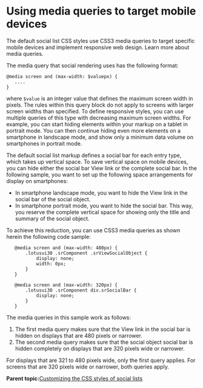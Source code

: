 # Using media queries to target mobile devices 

The default social list CSS styles use CSS3 media queries to target specific mobile devices and implement responsive web design. Learn more about media queries.

The media query that social rendering uses has the following format:

```
@media screen and (max-width: $valuepx) {
   ....
}

```

where `$value` is an integer value that defines the maximum screen width in pixels. The rules within this query block do not apply to screens with larger screen widths than specified. To define responsive styles, you can use multiple queries of this type with decreasing maximum screen widths. For example, you can start hiding elements within your markup on a tablet in portrait mode. You can then continue hiding even more elements on a smartphone in landscape mode, and show only a minimum data volume on smartphones in portrait mode.

The default social list markup defines a social bar for each entry type, which takes up vertical space. To save vertical space on mobile devices, you can hide either the social bar View link or the complete social bar. In the following sample, you want to set up the following space arrangements for display on smartphones:

-   In smartphone landscape mode, you want to hide the View link in the social bar of the social object.
-   In smartphone portrait mode, you want to hide the social bar. This way, you reserve the complete vertical space for showing only the title and summary of the social object.

To achieve this reduction, you can use CSS3 media queries as shown herein the following code sample:

```
   @media screen and (max-width: 480px) {
       .lotusui30 .srComponent .srViewSocialObject {
           display: none;
           width: 0px;
       }
   }

   @media screen and (max-width: 320px) {
       .lotusui30 .srComponent div.srSocialBar {
           display: none;  
       }
   }
```

The media queries in this sample work as follows:

1.  The first media query makes sure that the View link in the social bar is hidden on displays that are 480 pixels or narrower.
2.  The second media query makes sure that the social object social bar is hidden completely on displays that are 320 pixels wide or narrower.

For displays that are 321 to 480 pixels wide, only the first query applies. For screens that are 320 pixels wide or narrower, both queries apply.

**Parent topic:**[Customizing the CSS styles of social lists ](../social/soc_rendr_custom_css_styles.md)

